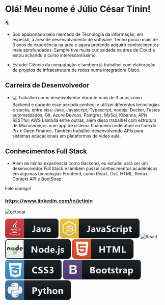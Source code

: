 # Olá! Meu nome é Júlio César Tinin!
🌎
- Sou apaixonado pelo mercado de Tecnologia da informação, em especial, a área de desenvolvimento de software. Tenho pouco mais de 3 anos de experiência na área e agora pretendo adquirir conhecimentos mais aprofundados. Sempre tive muita curiosidade na área de Cloud e estou achando o curso interessantíssimo.

- Estudei Ciência da computação e também já trabalhei com elaboração de projetos de infraestrutura de redes numa integradora Cisco.

## Carreira de Desenvolvedor

- 💻 Trabalhei como desenvolvedor durante mais de 3 anos como Backend e durante esse período conheci e utilizei diferentes tecnologias e stacks, entre elas: Java, Javascript, Typescript, nodejs, Docker, Testes automatizados, Git, Azure Devops, Postgres, MySql, Kibanna, APIs RESTful, AWS Lambda entre outras, além disso trabalhei com estrutura de Microserviços num app de sistema financeiro onde atuei no time do Pix e Open Finance. Também trabalhei desenvolvendo APIs para sistemas educacionais em plataformas de vídeo aula.

##  Conhecimentos Full Stack

- Além de minha experiência como Backend, eu estudei para ser um desenvolvedor Full Stack e também possui conhecimentos acadêmicos em algumas tecnologias Frontend, como React, Css, HTML, Redux, Context API e BootStrap.

Fale comigo!
### https://www.linkedin.com/in/jctinin

![octocat](https://user-images.githubusercontent.com/74038190/212741999-016fddbd-617a-4448-8042-0ecf907aea25.gif)


![Java](https://github.com/MikeCodesDotNET/ColoredBadges/blob/master/svg/dev/languages/java.svg)
![JavaScript](https://github.com/MikeCodesDotNET/ColoredBadges/blob/master/svg/dev/languages/js.svg)
![React](https://github.com/MikeCodesDotNET/ColoredBadges/blob/master/png/dev/frameworks/react.png?raw=true)
![Node](https://github.com/MikeCodesDotNET/ColoredBadges/blob/master/svg/dev/frameworks/nodejs.svg)
![HTML](https://github.com/MikeCodesDotNET/ColoredBadges/blob/master/svg/dev/languages/html.svg)
![CSS](https://github.com/MikeCodesDotNET/ColoredBadges/blob/master/svg/dev/languages/css3.svg)
![Bootstrap](https://github.com/MikeCodesDotNET/ColoredBadges/blob/master/svg/dev/frameworks/bootstrap.svg)
![Python](https://github.com/MikeCodesDotNET/ColoredBadges/blob/master/svg/dev/languages/python.svg)

